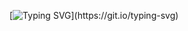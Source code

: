 [![Typing SVG](https://readme-typing-svg.demolab.com?font=Fira+Code&pause=1000&width=435&lines=%EC%95%88%EB%85%95%ED%95%98%EC%84%B8%EC%9A%94.;Hello.;%E3%81%93%E3%82%93%E3%81%AB%E3%81%A1%E3%81%AF.;%D0%BF%D1%80%D0%B8%D0%B2%D0%B5%D1%82.;%E4%BD%A0%E5%A5%BD.)](https://git.io/typing-svg)
<!-- https://github.com/DenverCoder1/readme-typing-svg -->
